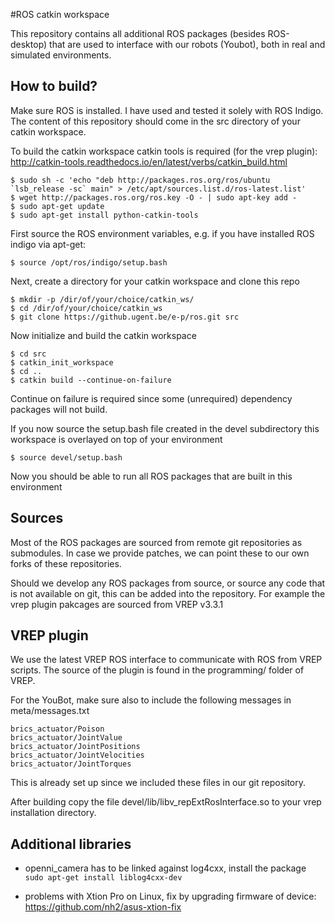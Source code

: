 #ROS catkin workspace

This repository contains all additional ROS packages (besides ROS-desktop) that are used to interface with our robots (Youbot), both in real and simulated environments.

## How to build?

Make sure ROS is installed. I have used and tested it solely with ROS Indigo. The content of this repository should come in the src directory of your catkin workspace.

To build the catkin workspace catkin tools is required (for the vrep plugin): http://catkin-tools.readthedocs.io/en/latest/verbs/catkin_build.html

```
$ sudo sh -c 'echo "deb http://packages.ros.org/ros/ubuntu `lsb_release -sc` main" > /etc/apt/sources.list.d/ros-latest.list'
$ wget http://packages.ros.org/ros.key -O - | sudo apt-key add -
$ sudo apt-get update
$ sudo apt-get install python-catkin-tools
```

First source the ROS environment variables, e.g. if you have installed ROS indigo via apt-get:

```
$ source /opt/ros/indigo/setup.bash
```

Next, create a directory for your catkin workspace and clone this repo

```
$ mkdir -p /dir/of/your/choice/catkin_ws/
$ cd /dir/of/your/choice/catkin_ws
$ git clone https://github.ugent.be/e-p/ros.git src
```

Now initialize and build the catkin workspace

```
$ cd src
$ catkin_init_workspace
$ cd ..
$ catkin build --continue-on-failure
```

Continue on failure is required since some (unrequired) dependency packages will not build.

If you now source the setup.bash file created in the devel subdirectory this workspace is overlayed on top of your environment

```
$ source devel/setup.bash
```

Now you should be able to run all ROS packages that are built in this environment


## Sources

Most of the ROS packages are sourced from remote git repositories as submodules. In case we provide patches, we can point these to our own forks of these repositories.

Should we develop any ROS packages from source, or source any code that is not available on git, this can be added into the repository. For example the vrep plugin pakcages are sourced from VREP v3.3.1

## VREP plugin

We use the latest VREP ROS interface to communicate with ROS from VREP scripts. The source of the plugin is found in the programming/ folder of VREP. 

For the YouBot, make sure also to include the following messages in meta/messages.txt

```
brics_actuator/Poison
brics_actuator/JointValue
brics_actuator/JointPositions
brics_actuator/JointVelocities
brics_actuator/JointTorques
```

This is already set up since we included these files in our git repository.

After building copy the file devel/lib/libv_repExtRosInterface.so to your vrep installation directory.

## Additional libraries

* openni_camera has to be linked against log4cxx, install the package `sudo apt-get install liblog4cxx-dev`

* problems with Xtion Pro on Linux, fix by upgrading firmware of device: https://github.com/nh2/asus-xtion-fix
